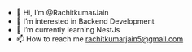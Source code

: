 - 👋 Hi, I’m @RachitkumarJain
- 👀 I’m interested in Backend Development
- 🌱 I’m currently learning NestJs
- 📫 How to reach me rachitkumarjain5@gmail.com

<!---
RachitkumarJain/RachitkumarJain is a ✨ special ✨ repository because its `README.md` (this file) appears on your GitHub profile.
You can click the Preview link to take a look at your changes.
--->
